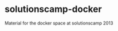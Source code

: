 solutionscamp-docker
====================

Material for the docker space at solutionscamp 2013


<!-- vim: set nofen ts=4 sw=4 et: -->
